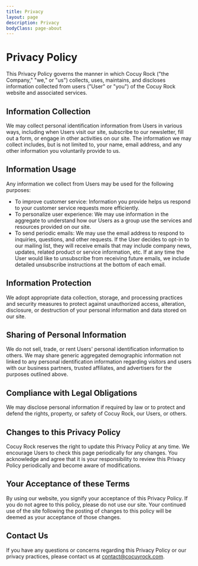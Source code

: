 ```yaml
---
title: Privacy
layout: page
description: Privacy
bodyClass: page-about
---
```


# Privacy Policy
This Privacy Policy governs the manner in which Cocuy Rock ("the Company," "we," or "us") collects, uses, maintains, and discloses information collected from users ("User" or "you") of the Cocuy Rock website and associated services.

## Information Collection
We may collect personal identification information from Users in various ways, including when Users visit our site, subscribe to our newsletter, fill out a form, or engage in other activities on our site. The information we may collect includes, but is not limited to, your name, email address, and any other information you voluntarily provide to us.

## Information Usage
Any information we collect from Users may be used for the following purposes:

- To improve customer service: Information you provide helps us respond to your customer service requests more efficiently.
- To personalize user experience: We may use information in the aggregate to understand how our Users as a group use the services and resources provided on our site.
- To send periodic emails: We may use the email address to respond to inquiries, questions, and other requests. If the User decides to opt-in to our mailing list, they will receive emails that may include company news, updates, related product or service information, etc. If at any time the User would like to unsubscribe from receiving future emails, we include detailed unsubscribe instructions at the bottom of each email.

## Information Protection
We adopt appropriate data collection, storage, and processing practices and security measures to protect against unauthorized access, alteration, disclosure, or destruction of your personal information and data stored on our site.

## Sharing of Personal Information
We do not sell, trade, or rent Users' personal identification information to others. We may share generic aggregated demographic information not linked to any personal identification information regarding visitors and users with our business partners, trusted affiliates, and advertisers for the purposes outlined above.

## Compliance with Legal Obligations
We may disclose personal information if required by law or to protect and defend the rights, property, or safety of Cocuy Rock, our Users, or others.

## Changes to this Privacy Policy
Cocuy Rock reserves the right to update this Privacy Policy at any time. We encourage Users to check this page periodically for any changes. You acknowledge and agree that it is your responsibility to review this Privacy Policy periodically and become aware of modifications.

## Your Acceptance of these Terms
By using our website, you signify your acceptance of this Privacy Policy. If you do not agree to this policy, please do not use our site. Your continued use of the site following the posting of changes to this policy will be deemed as your acceptance of those changes.

## Contact Us
If you have any questions or concerns regarding this Privacy Policy or our privacy practices, please contact us at contact@cocuyrock.com.
